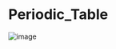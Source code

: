 # Periodic_Table

![image](https://github.com/A-Wahab-Aamir/Periodic_Table/assets/83786802/415d7ff5-feb4-4f11-abef-cd95814e1462)
